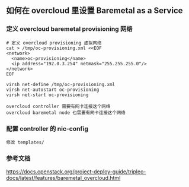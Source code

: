## 如何在 overcloud 里设置 Baremetal as a Service

### 定义 overcloud baremetal provisioning 网络
```
# 定义 overcloud provisioning 虚拟网络
cat > /tmp/oc-provisioning.xml <<EOF
<network>
  <name>oc-provisioning</name>
  <ip address="192.0.3.254" netmask="255.255.255.0"/>
</network>
EOF

virsh net-define /tmp/oc-provisioning.xml
virsh net-autostart oc-provisioning
virsh net-start oc-provisioning

overcloud controller 需要有网卡连接这个网络
overcloud baremetal node 也需要有网卡连接这个网络
```

### 配置 controller 的 nic-config
```
修改 templates/
```

### 参考文档
https://docs.openstack.org/project-deploy-guide/tripleo-docs/latest/features/baremetal_overcloud.html